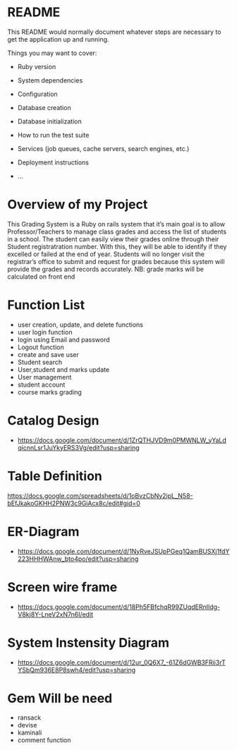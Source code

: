 # README

This README would normally document whatever steps are necessary to get the
application up and running.

Things you may want to cover:

* Ruby version

* System dependencies

* Configuration

* Database creation

* Database initialization

* How to run the test suite

* Services (job queues, cache servers, search engines, etc.)

* Deployment instructions

* ...

Overview of my Project
======================

This Grading System is a Ruby on rails system that it’s main goal is to allow Professor/Teachers to manage class grades and access the list of students in a school. The student can easily view their grades online through their Student registratration number. With this, they will be able to identify if  they excelled or failed at the end of year. Students will no longer visit the registrar’s office to submit and request for grades because this system will provide the grades and records accurately.
NB: grade marks will be calculated on front end

Function List
=============

* user creation, update, and delete functions
* user login function
* login using Email and password
* Logout function
* create and save user
* Student search
* User,student and marks update
* User management
* student account
* course marks grading

Catalog Design
===============

* https://docs.google.com/document/d/1ZrQTHJVD9m0PMWNLW_yYaLdqicnnLsr1JuYkyERS3Vg/edit?usp=sharing 

Table Definition
================
https://docs.google.com/spreadsheets/d/1oBvzCbNy2ipL_N58-bEfJkakoGKHH2PNW3c9GiAcx8c/edit#gid=0

ER-Diagram
==========

* https://docs.google.com/document/d/1NyRveJSUpPGeq1QamBUSXj1fdY223HHHWAnw_bto4po/edit?usp=sharing

Screen wire frame
=================

* https://docs.google.com/document/d/18Ph5FBfchqR99ZUqdERnIldg-V8kj8Y-LneV2xN7n6I/edit

System Instensity Diagram
=========================

* https://docs.google.com/document/d/12ur_0Q6X7_-61Z6dGWB3FRii3rTYSbQm936E8P8swh4/edit?usp=sharing


Gem Will be need
=================
* ransack
* devise
* kaminali
* comment function

